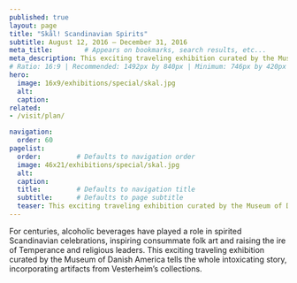 ```yaml
---
published: true
layout: page
title: "Skål! Scandinavian Spirits"
subtitle: August 12, 2016 – December 31, 2016
meta_title:        # Appears on bookmarks, search results, etc...
meta_description: This exciting traveling exhibition curated by the Museum of Danish America tells the story of alcoholic beverages in Scandianvia and Scandinavian-America, incorporating artifacts from Vesterheim’s collections.
# Ratio: 16:9 | Recommended: 1492px by 840px | Minimum: 746px by 420px
hero:
  image: 16x9/exhibitions/special/skal.jpg
  alt:
  caption:
related:
- /visit/plan/

navigation:
  order: 60
pagelist:
  order:         # Defaults to navigation order
  image: 46x21/exhibitions/special/skal.jpg
  alt:
  caption: 
  title:         # Defaults to navigation title
  subtitle:      # Defaults to page subtitle
  teaser: This exciting traveling exhibition curated by the Museum of Danish America tells the story of alcoholic beverages in Scandianvia and Scandinavian-America, incorporating artifacts from Vesterheim’s collections.
---
```

For centuries, alcoholic beverages have played a role in spirited Scandinavian celebrations, inspiring consummate folk art and raising the ire of Temperance and religious leaders. This exciting traveling exhibition curated by the Museum of Danish America tells the whole intoxicating story, incorporating artifacts from Vesterheim’s collections.